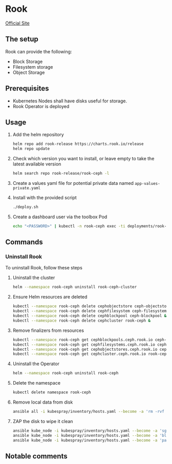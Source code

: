 # Rook

[Official Site](https://github.com/rook/rook)

## The setup

Rook can provide the following:

- Block Storage
- Filesystem storage
- Object Storage

## Prerequisites

- Kubernetes Nodes shall have disks useful for storage.
- Rook Operator is deployed

## Usage

1. Add the helm repository

    ```bash
    helm repo add rook-release https://charts.rook.io/release
    helm repo update
    ```

2. Check which version you want to install, or leave empty to take the latest available version

    ```bash
    helm search repo rook-release/rook-ceph -l
    ```

3. Create a values yaml file for potential private data named `app-values-private.yaml`

4. Install with the provided script

    ```bash
    ./deploy.sh
    ```

5. Create a dashboard user via the toolbox Pod

    ```bash
    echo "<PASSWORD>" | kubectl -n rook-ceph exec -ti deployments/rook-ceph-tools -- ceph dashboard ac-user-create <USERNAME> -i /dev/stdin administrator
    ```

## Commands

### Uninstall Rook

To uninstall Rook, follow these steps

1. Uninstall the cluster

    ```bash
    helm --namespace rook-ceph uninstall rook-ceph-cluster
    ```

2. Ensure Helm resources are deleted

    ```bash
    kubectl --namespace rook-ceph delete cephobjectstore ceph-objectstore &
    kubectl --namespace rook-ceph delete cephfilesystem ceph-filesystem &
    kubectl --namespace rook-ceph delete cephblockpool ceph-blockpool &
    kubectl --namespace rook-ceph delete cephcluster rook-ceph &
    ```

3. Remove finalizers from resources

    ```bash
    kubectl --namespace rook-ceph get cephblockpools.ceph.rook.io ceph-blockpool -o json | jq '.metadata.finalizers = null' | kubectl apply -f -
    kubectl --namespace rook-ceph get cephfilesystems.ceph.rook.io ceph-filesystem -o json | jq '.metadata.finalizers = null' | kubectl apply -f -
    kubectl --namespace rook-ceph get cephobjectstores.ceph.rook.io ceph-objectstore -o json | jq '.metadata.finalizers = null' | kubectl apply -f -
    kubectl --namespace rook-ceph get cephcluster.ceph.rook.io rook-ceph -o json | jq '.metadata.finalizers = null' | kubectl apply -f -
    ```

4. Uninstall the Operator

    ```bash
    helm --namespace rook-ceph uninstall rook-ceph
    ```

5. Delete the namespace

    ```bash
    kubectl delete namespace rook-ceph
    ```

6. Remove local data from disk

    ```bash
    ansible all -i kubespray/inventory/hosts.yaml --become -a 'rm -rvf /var/lib/rook'
    ```

7. ZAP the disk to wipe it clean

    ```bash
    ansible kube_node -i kubespray/inventory/hosts.yaml --become -a 'sgdisk --zap-all /dev/sdb'
    ansible kube_node -i kubespray/inventory/hosts.yaml --become -a 'blkdiscard /dev/sdb'
    ansible kube_node -i kubespray/inventory/hosts.yaml --become -a 'partprobe /dev/sdb'
    ```

## Notable comments
